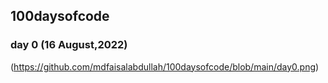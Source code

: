 ## 100daysofcode

### day 0 (16 August,2022)

(https://github.com/mdfaisalabdullah/100daysofcode/blob/main/day0.png)
